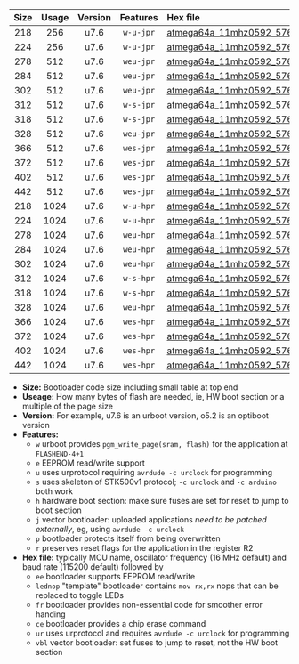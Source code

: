 |Size|Usage|Version|Features|Hex file|
|:-:|:-:|:-:|:-:|:--|
|218|256|u7.6|`w-u-jpr`|[atmega64a_11mhz0592_57600bps_ur_vbl.hex](https://raw.githubusercontent.com/stefanrueger/urboot/main//atmega64a_11mhz0592_57600bps_ur_vbl.hex)|
|224|256|u7.6|`w-u-jpr`|[atmega64a_11mhz0592_57600bps_lednop_ur_vbl.hex](https://raw.githubusercontent.com/stefanrueger/urboot/main//atmega64a_11mhz0592_57600bps_lednop_ur_vbl.hex)|
|278|512|u7.6|`weu-jpr`|[atmega64a_11mhz0592_57600bps_ee_ur_vbl.hex](https://raw.githubusercontent.com/stefanrueger/urboot/main//atmega64a_11mhz0592_57600bps_ee_ur_vbl.hex)|
|284|512|u7.6|`weu-jpr`|[atmega64a_11mhz0592_57600bps_ee_lednop_ur_vbl.hex](https://raw.githubusercontent.com/stefanrueger/urboot/main//atmega64a_11mhz0592_57600bps_ee_lednop_ur_vbl.hex)|
|302|512|u7.6|`weu-jpr`|[atmega64a_11mhz0592_57600bps_ee_lednop_fr_ur_vbl.hex](https://raw.githubusercontent.com/stefanrueger/urboot/main//atmega64a_11mhz0592_57600bps_ee_lednop_fr_ur_vbl.hex)|
|312|512|u7.6|`w-s-jpr`|[atmega64a_11mhz0592_57600bps_vbl.hex](https://raw.githubusercontent.com/stefanrueger/urboot/main//atmega64a_11mhz0592_57600bps_vbl.hex)|
|318|512|u7.6|`w-s-jpr`|[atmega64a_11mhz0592_57600bps_lednop_vbl.hex](https://raw.githubusercontent.com/stefanrueger/urboot/main//atmega64a_11mhz0592_57600bps_lednop_vbl.hex)|
|328|512|u7.6|`weu-jpr`|[atmega64a_11mhz0592_57600bps_ee_lednop_fr_ce_ur_vbl.hex](https://raw.githubusercontent.com/stefanrueger/urboot/main//atmega64a_11mhz0592_57600bps_ee_lednop_fr_ce_ur_vbl.hex)|
|366|512|u7.6|`wes-jpr`|[atmega64a_11mhz0592_57600bps_ee_vbl.hex](https://raw.githubusercontent.com/stefanrueger/urboot/main//atmega64a_11mhz0592_57600bps_ee_vbl.hex)|
|372|512|u7.6|`wes-jpr`|[atmega64a_11mhz0592_57600bps_ee_lednop_vbl.hex](https://raw.githubusercontent.com/stefanrueger/urboot/main//atmega64a_11mhz0592_57600bps_ee_lednop_vbl.hex)|
|402|512|u7.6|`wes-jpr`|[atmega64a_11mhz0592_57600bps_ee_lednop_fr_vbl.hex](https://raw.githubusercontent.com/stefanrueger/urboot/main//atmega64a_11mhz0592_57600bps_ee_lednop_fr_vbl.hex)|
|442|512|u7.6|`wes-jpr`|[atmega64a_11mhz0592_57600bps_ee_lednop_fr_ce_vbl.hex](https://raw.githubusercontent.com/stefanrueger/urboot/main//atmega64a_11mhz0592_57600bps_ee_lednop_fr_ce_vbl.hex)|
|218|1024|u7.6|`w-u-hpr`|[atmega64a_11mhz0592_57600bps_ur.hex](https://raw.githubusercontent.com/stefanrueger/urboot/main//atmega64a_11mhz0592_57600bps_ur.hex)|
|224|1024|u7.6|`w-u-hpr`|[atmega64a_11mhz0592_57600bps_lednop_ur.hex](https://raw.githubusercontent.com/stefanrueger/urboot/main//atmega64a_11mhz0592_57600bps_lednop_ur.hex)|
|278|1024|u7.6|`weu-hpr`|[atmega64a_11mhz0592_57600bps_ee_ur.hex](https://raw.githubusercontent.com/stefanrueger/urboot/main//atmega64a_11mhz0592_57600bps_ee_ur.hex)|
|284|1024|u7.6|`weu-hpr`|[atmega64a_11mhz0592_57600bps_ee_lednop_ur.hex](https://raw.githubusercontent.com/stefanrueger/urboot/main//atmega64a_11mhz0592_57600bps_ee_lednop_ur.hex)|
|302|1024|u7.6|`weu-hpr`|[atmega64a_11mhz0592_57600bps_ee_lednop_fr_ur.hex](https://raw.githubusercontent.com/stefanrueger/urboot/main//atmega64a_11mhz0592_57600bps_ee_lednop_fr_ur.hex)|
|312|1024|u7.6|`w-s-hpr`|[atmega64a_11mhz0592_57600bps.hex](https://raw.githubusercontent.com/stefanrueger/urboot/main//atmega64a_11mhz0592_57600bps.hex)|
|318|1024|u7.6|`w-s-hpr`|[atmega64a_11mhz0592_57600bps_lednop.hex](https://raw.githubusercontent.com/stefanrueger/urboot/main//atmega64a_11mhz0592_57600bps_lednop.hex)|
|328|1024|u7.6|`weu-hpr`|[atmega64a_11mhz0592_57600bps_ee_lednop_fr_ce_ur.hex](https://raw.githubusercontent.com/stefanrueger/urboot/main//atmega64a_11mhz0592_57600bps_ee_lednop_fr_ce_ur.hex)|
|366|1024|u7.6|`wes-hpr`|[atmega64a_11mhz0592_57600bps_ee.hex](https://raw.githubusercontent.com/stefanrueger/urboot/main//atmega64a_11mhz0592_57600bps_ee.hex)|
|372|1024|u7.6|`wes-hpr`|[atmega64a_11mhz0592_57600bps_ee_lednop.hex](https://raw.githubusercontent.com/stefanrueger/urboot/main//atmega64a_11mhz0592_57600bps_ee_lednop.hex)|
|402|1024|u7.6|`wes-hpr`|[atmega64a_11mhz0592_57600bps_ee_lednop_fr.hex](https://raw.githubusercontent.com/stefanrueger/urboot/main//atmega64a_11mhz0592_57600bps_ee_lednop_fr.hex)|
|442|1024|u7.6|`wes-hpr`|[atmega64a_11mhz0592_57600bps_ee_lednop_fr_ce.hex](https://raw.githubusercontent.com/stefanrueger/urboot/main//atmega64a_11mhz0592_57600bps_ee_lednop_fr_ce.hex)|

- **Size:** Bootloader code size including small table at top end
- **Useage:** How many bytes of flash are needed, ie, HW boot section or a multiple of the page size
- **Version:** For example, u7.6 is an urboot version, o5.2 is an optiboot version
- **Features:**
  + `w` urboot provides `pgm_write_page(sram, flash)` for the application at `FLASHEND-4+1`
  + `e` EEPROM read/write support
  + `u` uses urprotocol requiring `avrdude -c urclock` for programming
  + `s` uses skeleton of STK500v1 protocol; `-c urclock` and `-c arduino` both work
  + `h` hardware boot section: make sure fuses are set for reset to jump to boot section
  + `j` vector bootloader: uploaded applications *need to be patched externally*, eg, using `avrdude -c urclock`
  + `p` bootloader protects itself from being overwritten
  + `r` preserves reset flags for the application in the register R2
- **Hex file:** typically MCU name, oscillator frequency (16 MHz default) and baud rate (115200 default) followed by
  + `ee` bootloader supports EEPROM read/write
  + `lednop` "template" bootloader contains `mov rx,rx` nops that can be replaced to toggle LEDs
  + `fr` bootloader provides non-essential code for smoother error handing
  + `ce` bootloader provides a chip erase command
  + `ur` uses urprotocol and requires `avrdude -c urclock` for programming
  + `vbl` vector bootloader: set fuses to jump to reset, not the HW boot section
